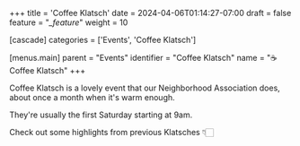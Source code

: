 +++
title = 'Coffee Klatsch'
date = 2024-04-06T01:14:27-07:00
draft = false
feature = "*_feature*"
weight = 10

[cascade]
    categories = ['Events', 'Coffee Klatsch']

[menus.main]
    parent = "Events"
    identifier = "Coffee Klatsch"
    name = "☕ Coffee Klatsch"
+++

Coffee Klatsch is a lovely event that our Neighborhood Association does, about once a month when it's warm enough.

They're usually the first Saturday starting at 9am.

Check out some highlights from previous Klatsches 👇🏻
